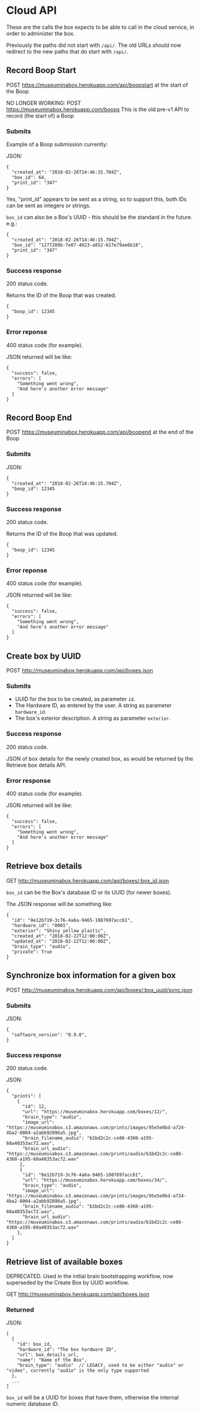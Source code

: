 # Cloud API

These are the calls the box expects to be able to call in the cloud service, in order to administer the box.

Previously the paths did not start with `/api/`. The old URLs should now redirect to the new paths that do start with `/api/`.

## Record Boop Start

POST https://museuminabox.herokuapp.com/api/boopstart at the start of the Boop

NO LONGER WORKING: POST https://museuminabox.herokuapp.com/boops This is the old pre-v1 API to record (the start of) a Boop

### Submits

Example of a Boop submission currently:

JSON:
```
{ 
  "created_at": "2018-02-26T14:46:15.704Z", 
  "box_id": 64, 
  "print_id": "347"
}
```

 Yes, "print_id" appears to be sent as a string, so to support this, both IDs can be sent as integers or strings.
 
`box_id` can also be a Box's UUID - this should be the standard in the future. e.g.:

```
{ 
  "created_at": "2018-02-26T14:46:15.704Z", 
  "box_id": "1277209b-7e87-4023-a852-617e79ae6b18", 
  "print_id": "347"
}
```

### Success response

200 status code.

Returns the ID of the Boop that was created.

```
{
  "boop_id": 12345
}
```

### Error reponse 

400 status code (for example).

JSON returned will be like:

```
{
  "success": false,
  "errors": [
    "Something went wrong",
    "And here's another error message"
  ]
}
```

## Record Boop End

POST https://museuminabox.herokuapp.com/api/boopend at the end of the Boop

### Submits

JSON:
```
{ 
  "created_at": "2018-02-26T14:46:15.704Z", 
  "boop_id": 12345
}
```

### Success response

200 status code.

Returns the ID of the Boop that was updated.

```
{
  "boop_id": 12345
}
```

### Error reponse

400 status code (for example).

JSON returned will be like:

```
{
  "success": false,
  "errors": [
    "Something went wrong",
    "And here's another error message"
  ]
}
```


## Create box by UUID

POST http://museuminabox.herokuapp.com/api/boxes.json

### Submits

* UUID for the box to be created, as parameter `id`.
* The Hardware ID, as entered by the user. A string as parameter `hardware_id`.
* The box's exterior description. A string as parameter `exterior`.

### Success response

200 status code.

JSON of box details for the newly created box, as would be returned by the Retrieve box details API.

### Error response

400 status code (for example).

JSON returned will be like:

```
{
  "success": false,
  "errors": [
    "Something went wrong",
    "And here's another error message"
  ]
}
```
 
## Retrieve box details

GET http://museuminabox.herokuapp.com/api/boxes/:box_id.json

`box_id` can be the Box's database ID or its UUID (for newer boxes).

The JSON response will be something like:

```
{
  "id": "8e12b719-3c76-4a6a-9465-1087697acc61",
  "hardware_id": "0001",
  "exterior": "Shiny yellow plastic",
  "created_at": "2018-02-22T12:00:00Z",
  "updated_at": "2018-02-22T12:00:00Z",
  "brain_type": "audio",
  "private": True
}
```

## Synchronize box information for a given box

POST http://museuminabox.herokuapp.com/api/boxes/:box_uuid/sync.json
 
### Submits

JSON:
```
{ 
  "software_version": "0.9.0", 
}
```

### Success response

200 status code.

JSON:
```
{
  "prints": [
    {
      "id": 12,
      "url": "https://museuminabox.herokuapp.com/boxes/12/",
      "brain_type": "audio",
      "image_url": "https://museuminabox.s3.amazonaws.com/prints/images/95e5e0bd-a724-4ba2-8004-a2abb92896a5.jpg",
      "brain_filename_audio": "b1bd2c2c-ce86-4360-a195-60a40353ac72.wav",
      "brain_url_audio": "https://museuminabox.s3.amazonaws.com/prints/audio/b1bd2c2c-ce86-4360-a195-60a40353ac72.wav"
     },
     {
      "id": "8e12b719-3c76-4a6a-9465-1087697acc61",
      "url": "https://museuminabox.herokuapp.com/boxes/34/",
      "brain_type": "audio",
      "image_url": "https://museuminabox.s3.amazonaws.com/prints/images/95e5e0bd-a724-4ba2-8004-a2abb92896a5.jpg",
      "brain_filename_audio": "b1bd2c2c-ce86-4360-a195-60a40353ac72.wav",
      "brain_url_audio": "https://museuminabox.s3.amazonaws.com/prints/audio/b1bd2c2c-ce86-4360-a195-60a40353ac72.wav"
    },
  ]
}
```


## Retrieve list of available boxes

DEPRECATED.  Used in the initial brain bootstrapping workflow, now superseded by the Create Box by UUID workflow.

GET http://museuminabox.herokuapp.com/api/boxes.json

### Returned

JSON:
```
[
  {
    "id": box_id, 
    "hardware_id": "The box hardware ID",
    "url": box_details_url,
    "name": "Name of the Box",
    "brain_type": "audio"  // LEGACY, used to be either "audio" or "video", currently "audio" is the only type supported
  },
  ...
]
```

`box_id` will be a UUID for boxes that have them, otherwise the internal numeric database ID.
